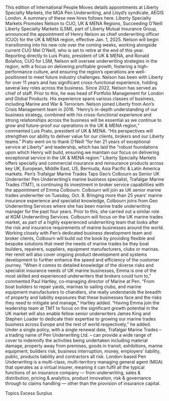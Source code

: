 This edition of International People Moves details appointments at Liberty Specialty Markets, the MGA Pen Underwriting, and Lloyd’s syndicate, AEGIS London.
A summary of these new hires follows here.
Liberty Specialty Markets Promotes Nelson to CUO, UK & MENA Regions, Succeeding O’Neill
Liberty Specialty Markets (LSM), part of Liberty Mutual Insurance Group, announced the appointment of Henry Nelson as chief underwriting officer (CUO) for the UK & MENA region, effective Jan. 1, 2025.
Nelson will begin transitioning into his new role over the coming weeks, working alongside current CUO Mel O’Neill, who is set to retire at the end of this year.
Reporting directly to Luis Prato, president of UK & MENA, and Ronald Bolaños, CUO for LSM, Nelson will oversee underwriting strategies in the region, with a focus on delivering profitable growth, fostering a high-performance culture, and ensuring the region’s operations are well-positioned to meet future industry challenges.
Nelson has been with Liberty for over 11 years and has significant cross-functional experience, holding several key roles across the business. Since 2022, Nelson has served as chief of staff. Prior to this, he was head of Portfolio Management for London and Global Products. His experience spans various classes of business, including Marine and War & Terrorism. Nelson joined Liberty from Aon’s Crisis Management team in 2016.
“Henry’s in-depth understanding of our business strategy, combined with his cross-functional experience and strong relationships across the business will be essential as we continue to grow and future-proof our operations in the UK & MENA region,” commented Luis Prato, president of UK & MENA. “His perspectives will strengthen our ability to deliver value for our clients, brokers and our Liberty teams.”
Prato went on to thank O’Neill “for her 21 years of exceptional service at Liberty” and leadership, which has laid the “robust foundations upon which Henry will build, ensuring we maintain our focus on delivering exceptional service in the UK & MENA region.”
Liberty Specialty Markets offers specialty and commercial insurance and reinsurance products across key UK, European, Middle East, US, Bermuda, Asia Pacific & Latin America markets.
Pen’s Trafalgar Marine Trades Taps Geo’s Colbourn as Senior UK Underwriter
Pen Underwriting’s marine business specialist, Trafalgar Marine Trades (TMT), is continuing its investment in broker service capabilities with the appointment of Emma Colbourn. Colbourn will join as UK senior marine trades underwriter on Tuesday, Oct. 8.
Bringing more than 25 years’ marine insurance experience and specialist knowledge, Colbourn joins from Geo Underwriting Services where she has been marine trade underwriting manager for the past four years. Prior to this, she carried out a similar role at KGM Underwriting Services. Colbourn will focus on the UK marine trades market, as part of a highly experienced underwriting team that looks after the risk and insurance requirements of marine businesses around the world.
Working closely with Pen’s dedicated business development team and broker clients, Colbourn will build out the book by providing flexible and bespoke solutions that meet the needs of marine trades be they boat builders, repairers, suppliers, equipment manufacturers, clubs or marinas. Her remit will also cover ongoing product development and systems development to further enhance the speed and efficiency of the customer journey.
“When it comes to detailed knowledge of the diverse risks and specialist insurance needs of UK marine businesses, Emma is one of the most skilled and experienced underwriters that brokers could turn to,” commented Paul Hartley, co-managing director of Marine at Pen.
“From boat builders to repair yards, marinas to sailing clubs, and marine equipment manufacturers to chandlers, she really understands the breadth of property and liability exposures that these businesses face and the risks they need to mitigate and manage,” Hartley added.
“Having Emma join the leadership team at TMT to focus on the significant growth potential in the UK market will also enable fellow senior underwriters James King and Stephen Loader to dedicate their expertise to growing our marine trades business across Europe and the rest of world respectively,” he added.
Under a single policy, with a single renewal date, Trafalgar Marine Trades – a trading name of Pen Underwriting Ltd. – can provide a wide range of cover to indemnify the activities being undertaken including material damage, property away from premises, goods in transit, exhibitions, marine equipment, builders risk, business interruption, money, employers’ liability, public, products liability and contractors all risk.
London-based Pen Underwriting is a multi-class, multi-territory managing general agent (MGA) that operates as a virtual insurer, meaning it can fulfil all the typical functions of an insurance company — from underwriting, sales & distribution, pricing & analytics, product innovation, risk & governance through to claims handling — other than the provision of insurance capital.

Topics
Excess Surplus
